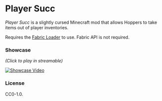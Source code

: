 # Player Succ

*Player Succ* is a slightly cursed Minecraft mod that allows Hoppers to take items out of player inventories.

Requires the [Fabric Loader](https://fabricmc.net/) to use. Fabric API is not required.

### Showcase

*(Click to play in streamable)*

[![Showcase Video](https://i.imgur.com/zdypEwF.png)](https://streamable.com/yl7f0q)

### License

CC0-1.0.
